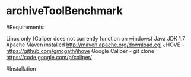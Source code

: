 archiveToolBenchmark
====================
#Requirements:

Linux only (Caliper does not currently function on windows)
Java JDK 1.7
Apache Maven installed  http://maven.apache.org/download.cgi
JHOVE - https://github.com/gmcgath/jhove
Google Caliper - git clone https://code.google.com/p/caliper/ 

#Installation


